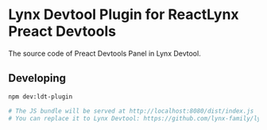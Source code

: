 # Lynx Devtool Plugin for ReactLynx Preact Devtools

The source code of Preact Devtools Panel in Lynx Devtool.

## Developing

```bash
npm dev:ldt-plugin

# The JS bundle will be served at http://localhost:8080/dist/index.js
# You can replace it to Lynx Devtool: https://github.com/lynx-family/lynx-devtool/blob/dd671992f4a739fb18044950ad4acb568161a34b/packages/devtools-frontend-lynx/front_end/panels/preact_devtools/PreactDevtoolsPanel.ts#L85
```
